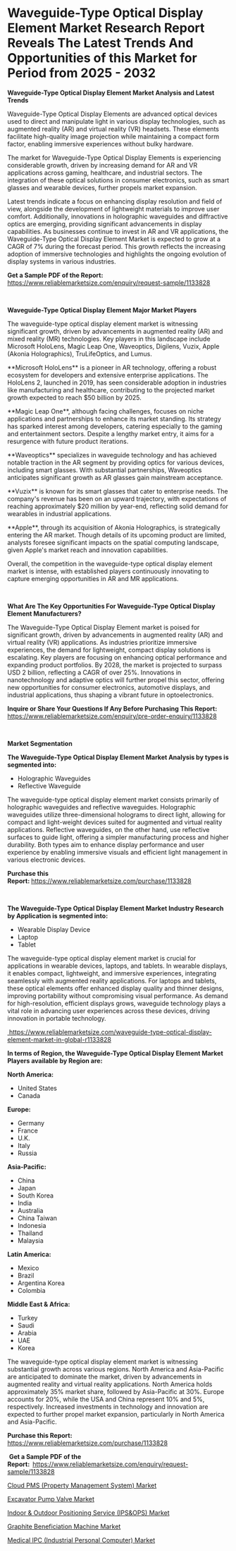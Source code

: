 <p><h1>Waveguide-Type Optical Display Element Market Research Report Reveals The Latest Trends And Opportunities of this Market for Period from 2025 - 2032</h1></p><p><strong>Waveguide-Type Optical Display Element Market Analysis and Latest Trends</strong></p>
<p><p>Waveguide-Type Optical Display Elements are advanced optical devices used to direct and manipulate light in various display technologies, such as augmented reality (AR) and virtual reality (VR) headsets. These elements facilitate high-quality image projection while maintaining a compact form factor, enabling immersive experiences without bulky hardware. </p><p>The market for Waveguide-Type Optical Display Elements is experiencing considerable growth, driven by increasing demand for AR and VR applications across gaming, healthcare, and industrial sectors. The integration of these optical solutions in consumer electronics, such as smart glasses and wearable devices, further propels market expansion. </p><p>Latest trends indicate a focus on enhancing display resolution and field of view, alongside the development of lightweight materials to improve user comfort. Additionally, innovations in holographic waveguides and diffractive optics are emerging, providing significant advancements in display capabilities. As businesses continue to invest in AR and VR applications, the Waveguide-Type Optical Display Element Market is expected to grow at a CAGR of 7% during the forecast period. This growth reflects the increasing adoption of immersive technologies and highlights the ongoing evolution of display systems in various industries.</p></p>
<p><strong>Get a Sample PDF of the Report:&nbsp;</strong> <a href="https://www.reliablemarketsize.com/enquiry/request-sample/1133828?utm_campaign=2095&utm_medium=2&utm_source=Github&utm_content=ia&utm_term=25032025&utm_id=waveguide-type-optical-display-element">https://www.reliablemarketsize.com/enquiry/request-sample/1133828</a></p>
<p>&nbsp;</p>
<p><strong>Waveguide-Type Optical Display Element Major Market Players</strong></p>
<p><p>The waveguide-type optical display element market is witnessing significant growth, driven by advancements in augmented reality (AR) and mixed reality (MR) technologies. Key players in this landscape include Microsoft HoloLens, Magic Leap One, Waveoptics, Digilens, Vuzix, Apple (Akonia Holographics), TruLifeOptics, and Lumus.</p><p>**Microsoft HoloLens** is a pioneer in AR technology, offering a robust ecosystem for developers and extensive enterprise applications. The HoloLens 2, launched in 2019, has seen considerable adoption in industries like manufacturing and healthcare, contributing to the projected market growth expected to reach $50 billion by 2025.</p><p>**Magic Leap One**, although facing challenges, focuses on niche applications and partnerships to enhance its market standing. Its strategy has sparked interest among developers, catering especially to the gaming and entertainment sectors. Despite a lengthy market entry, it aims for a resurgence with future product iterations.</p><p>**Waveoptics** specializes in waveguide technology and has achieved notable traction in the AR segment by providing optics for various devices, including smart glasses. With substantial partnerships, Waveoptics anticipates significant growth as AR glasses gain mainstream acceptance.</p><p>**Vuzix** is known for its smart glasses that cater to enterprise needs. The company's revenue has been on an upward trajectory, with expectations of reaching approximately $20 million by year-end, reflecting solid demand for wearables in industrial applications.</p><p>**Apple**, through its acquisition of Akonia Holographics, is strategically entering the AR market. Though details of its upcoming product are limited, analysts foresee significant impacts on the spatial computing landscape, given Apple's market reach and innovation capabilities.</p><p>Overall, the competition in the waveguide-type optical display element market is intense, with established players continuously innovating to capture emerging opportunities in AR and MR applications.</p></p>
<p>&nbsp;</p>
<p><strong>What Are The Key Opportunities For Waveguide-Type Optical Display Element Manufacturers?</strong></p>
<p><p>The Waveguide-Type Optical Display Element market is poised for significant growth, driven by advancements in augmented reality (AR) and virtual reality (VR) applications. As industries prioritize immersive experiences, the demand for lightweight, compact display solutions is escalating. Key players are focusing on enhancing optical performance and expanding product portfolios. By 2028, the market is projected to surpass USD 2 billion, reflecting a CAGR of over 25%. Innovations in nanotechnology and adaptive optics will further propel this sector, offering new opportunities for consumer electronics, automotive displays, and industrial applications, thus shaping a vibrant future in optoelectronics.</p></p>
<p><strong>Inquire or Share Your Questions If Any Before Purchasing This Report:</strong> <a href="https://www.reliablemarketsize.com/enquiry/pre-order-enquiry/1133828?utm_campaign=2095&utm_medium=2&utm_source=Github&utm_content=ia&utm_term=25032025&utm_id=waveguide-type-optical-display-element">https://www.reliablemarketsize.com/enquiry/pre-order-enquiry/1133828</a></p>
<p>&nbsp;</p>
<p><strong>Market Segmentation</strong></p>
<p><strong>The Waveguide-Type Optical Display Element Market Analysis by types is segmented into:</strong></p>
<p><ul><li>Holographic Waveguides</li><li>Reflective Waveguide</li></ul></p>
<p><p>The waveguide-type optical display element market consists primarily of holographic waveguides and reflective waveguides. Holographic waveguides utilize three-dimensional holograms to direct light, allowing for compact and light-weight devices suited for augmented and virtual reality applications. Reflective waveguides, on the other hand, use reflective surfaces to guide light, offering a simpler manufacturing process and higher durability. Both types aim to enhance display performance and user experience by enabling immersive visuals and efficient light management in various electronic devices.</p></p>
<p><strong>Purchase this Report:&nbsp;</strong><a href="https://www.reliablemarketsize.com/purchase/1133828?utm_campaign=2095&utm_medium=2&utm_source=Github&utm_content=ia&utm_term=25032025&utm_id=waveguide-type-optical-display-element">https://www.reliablemarketsize.com/purchase/1133828</a></p>
<p>&nbsp;</p>
<p><strong>The Waveguide-Type Optical Display Element Market Industry Research by Application is segmented into:</strong></p>
<p><ul><li>Wearable Display Device</li><li>Laptop</li><li>Tablet</li></ul></p>
<p><p>The waveguide-type optical display element market is crucial for applications in wearable devices, laptops, and tablets. In wearable displays, it enables compact, lightweight, and immersive experiences, integrating seamlessly with augmented reality applications. For laptops and tablets, these optical elements offer enhanced display quality and thinner designs, improving portability without compromising visual performance. As demand for high-resolution, efficient displays grows, waveguide technology plays a vital role in advancing user experiences across these devices, driving innovation in portable technology.</p></p>
<p><a href="https://www.reliablemarketsize.com/waveguide-type-optical-display-element-market-in-global-r1133828?utm_campaign=2095&utm_medium=2&utm_source=Github&utm_content=ia&utm_term=25032025&utm_id=waveguide-type-optical-display-element">&nbsp;https://www.reliablemarketsize.com/waveguide-type-optical-display-element-market-in-global-r1133828</a></p>
<p><strong>In terms of Region, the Waveguide-Type Optical Display Element Market Players available by Region are:</strong></p>
<p>
    <p> <strong> North America: </strong>
        <ul>
            <li>United States</li>
            <li>Canada</li>
        </ul>
        </p> 
    <p> <strong> Europe: </strong>
        <ul>
            <li>Germany</li>
            <li>France</li>
            <li>U.K.</li>
            <li>Italy</li>
            <li>Russia</li>
        </ul>
        </p> 
    <p> <strong> Asia-Pacific: </strong>
        <ul>
            <li>China</li>
            <li>Japan</li>
            <li>South Korea</li>
            <li>India</li>
            <li>Australia</li>
            <li>China Taiwan</li>
            <li>Indonesia</li>
            <li>Thailand</li>
            <li>Malaysia</li>
        </ul>
        </p> 
    <p> <strong> Latin America: </strong>
        <ul>
            <li>Mexico</li>
            <li>Brazil</li>
            <li>Argentina Korea</li>
            <li>Colombia</li>
        </ul>
        </p> 
    <p> <strong> Middle East & Africa: </strong>
        <ul>
            <li>Turkey</li>
            <li>Saudi</li>
            <li>Arabia</li>
            <li>UAE</li>
            <li>Korea</li>
        </ul>
    </p>
    </p>
<p><p>The waveguide-type optical display element market is witnessing substantial growth across various regions. North America and Asia-Pacific are anticipated to dominate the market, driven by advancements in augmented reality and virtual reality applications. North America holds approximately 35% market share, followed by Asia-Pacific at 30%. Europe accounts for 20%, while the USA and China represent 10% and 5%, respectively. Increased investments in technology and innovation are expected to further propel market expansion, particularly in North America and Asia-Pacific.</p></p>
<p><strong>Purchase this Report: </strong><a href="https://www.reliablemarketsize.com/purchase/1133828?utm_campaign=2095&utm_medium=2&utm_source=Github&utm_content=ia&utm_term=25032025&utm_id=waveguide-type-optical-display-element">https://www.reliablemarketsize.com/purchase/1133828</a></p>
<p>&nbsp;<strong>Get a Sample PDF of the Report:&nbsp;&nbsp;</strong><a href="https://www.reliablemarketsize.com/enquiry/request-sample/1133828?utm_campaign=2095&utm_medium=2&utm_source=Github&utm_content=ia&utm_term=25032025&utm_id=waveguide-type-optical-display-element">https://www.reliablemarketsize.com/enquiry/request-sample/1133828</a></p>
<p><strong></strong></p>
<p><p><a href="https://github.com/abararybar2x/Market-Research-Report-List-1/blob/main/cloud-pms-property-management-system-market.md?utm_campaign=2095&utm_medium=2&utm_source=Github&utm_content=ia&utm_term=25032025&utm_id=waveguide-type-optical-display-element">Cloud PMS (Property Management System) Market</a></p><p><a href="https://github.com/shamprenadw7/Market-Research-Report-List-1/blob/main/excavator-pump-valve-market.md?utm_campaign=2095&utm_medium=2&utm_source=Github&utm_content=ia&utm_term=25032025&utm_id=waveguide-type-optical-display-element">Excavator Pump Valve Market</a></p><p><a href="https://github.com/tandyorandby/Market-Research-Report-List-1/blob/main/indoor-outdoor-positioning-service-ipsops-market.md?utm_campaign=2095&utm_medium=2&utm_source=Github&utm_content=ia&utm_term=25032025&utm_id=waveguide-type-optical-display-element">Indoor & Outdoor Positioning Service (IPS&OPS) Market</a></p><p><a href="https://github.com/parthplagaf6/Market-Research-Report-List-1/blob/main/graphite-beneficiation-machine-market.md?utm_campaign=2095&utm_medium=2&utm_source=Github&utm_content=ia&utm_term=25032025&utm_id=waveguide-type-optical-display-element">Graphite Beneficiation Machine Market</a></p><p><a href="https://github.com/estaykaleslo/Market-Research-Report-List-1/blob/main/medical-ipc-industrial-personal-computer-market.md?utm_campaign=2095&utm_medium=2&utm_source=Github&utm_content=ia&utm_term=25032025&utm_id=waveguide-type-optical-display-element">Medical IPC (Industrial Personal Computer) Market</a></p></p>